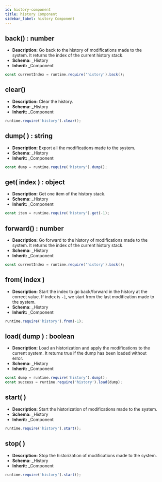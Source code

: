 ```yaml
---
id: history-component
title: history Component
sidebar_label: history Component
---
```


## back() : number

- **Description:** Go back to the history of modifications made to the system. It returns the index of the current history stack.
- **Schema:** _History
- **Inherit:** _Component

```js
const currentIndex = runtime.require('history').back();
```

## clear()

- **Description:** Clear the history.
- **Schema:** _History
- **Inherit:** _Component

```js
runtime.require('history').clear();
```

## dump( ) : string

- **Description:** Export all the modifications made to the system.
- **Schema:** _History
- **Inherit:** _Component

```js
const dump = runtime.require('history').dump();
```

## get( index ) : object

- **Description:** Get one item of the history stack.
- **Schema:** _History
- **Inherit:** _Component

```js
const item = runtime.require('history').get(-1);
```

## forward() : number

- **Description:** Go forward to the history of modifications made to the system. It returns the index of the current history stack.
- **Schema:** _History
- **Inherit:** _Component

```js
const currentIndex = runtime.require('history').back();
```

## from( index )

- **Description:** Start the index to go back/forward in the history at the correct value. If index is `-1`, we start from the last modification made to the system.
- **Schema:** _History
- **Inherit:** _Component

```js
runtime.require('history').from(-1);
```

## load( dump ) : boolean

- **Description:** Load an historization and apply the modifications to the current system. It returns true if the dump has been loaded without error.
- **Schema:** _History
- **Inherit:** _Component

```js
const dump = runtime.require('history').dump();
const success = runtime.require('history').load(dump);
```

## start( )

- **Description:** Start the historization of modifications made to the system.
- **Schema:** _History
- **Inherit:** _Component

```js
runtime.require('history').start();
```

## stop( )

- **Description:** Stop the historization of modifications made to the system.
- **Schema:** _History
- **Inherit:** _Component

```js
runtime.require('history').start();
```